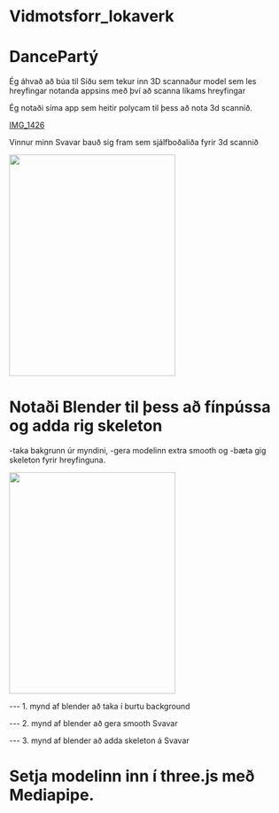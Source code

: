 # Vidmotsforr_lokaverk

# DancePartý


Ég áhvað að búa til Síðu sem tekur inn 3D scannaður model sem les hreyfingar notanda appsins með því að scanna líkams hreyfingar

Ég notaði síma app sem heitir polycam til þess að nota 3d scannið.

[IMG_1426](https://github.com/jokullsmari/Vidmotsforr_lokaverk/assets/36273431/7708d8a9-03bb-45ba-97bc-0fc3e4885a83)

Vinnur minn Svavar bauð sig fram sem sjálfboðaliða fyrir 3d scannið

<img src="https://github.com/jokullsmari/Vidmotsforr_lokaverk/assets/36273431/99901feb-88b8-4c6f-9d5d-1aaa21342aa8" width=300 height=400>

# Notaði Blender til þess að fínpússa og adda rig skeleton

  -taka bakgrunn úr myndini, 
  -gera modelinn extra smooth og 
  -bæta gig skeleton fyrir hreyfinguna.

<img src="https://github.com/jokullsmari/Vidmotsforr_lokaverk/assets/36273431/8f28c7f1-a5c1-422b-bce5-69a0b83e7549" width=300 height=400>



---  1. mynd af blender að taka í burtu background

---  2. mynd af blender að gera smooth Svavar

---  3. mynd af blender að adda skeleton á Svavar



# Setja modelinn inn í three.js með Mediapipe.

